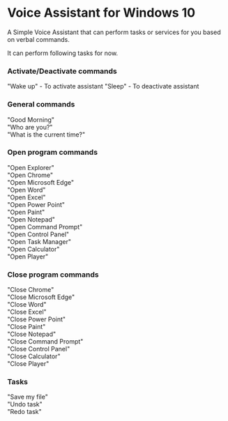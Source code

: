 # Voice Assistant for Windows 10

A Simple Voice Assistant that can perform tasks or services for you based on verbal commands.

It can perform following tasks for now.

<h3>Activate/Deactivate commands</h3>
"Wake up" - To activate assistant
"Sleep" - To deactivate assistant

<h3>General commands</h3>
"Good Morning"<br>
"Who are you?"<br>
"What is the current time?"

<h3>Open program commands</h3>
"Open Explorer"<br>
"Open Chrome"<br>
"Open Microsoft Edge"<br>
"Open Word"<br>
"Open Excel"<br>
"Open Power Point"<br>
"Open Paint"<br>
"Open Notepad"<br>
"Open Command Prompt"<br>
"Open Control Panel"<br>
"Open Task Manager"<br>
"Open Calculator"<br>
"Open Player"

<h3>Close program commands</h3>
"Close Chrome"<br>
"Close Microsoft Edge"<br>
"Close Word"<br>
"Close Excel"<br>
"Close Power Point"<br>
"Close Paint"<br>
"Close Notepad"<br>
"Close Command Prompt"<br>
"Close Control Panel"<br>
"Close Calculator"<br>
"Close Player"

<h3>Tasks</h3>
"Save my file"<br>
"Undo task"<br>
"Redo task"
